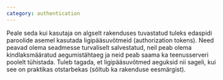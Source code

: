 ```yaml
---
category: authentication
---
```

Peale seda kui kasutaja on algselt rakenduses tuvastatud tuleks edaspidi
paroolide asemel kasutada ligipääsuvõtmeid (authorization tokens). Need peavad
olema seadmesse turvaliselt salvestatud, neil peab olema kindlaksmääratud
aegumistähtaeg ja neid peab saama ka teenusserveri poolelt tühistada. Tuleb
tagada, et ligipääsuvõtmed aeguksid nii sageli, kui see on praktikas otstarbekas
(sõltub ka rakenduse eesmärgist).
